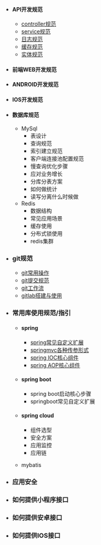 * #### API开发规范
  
  * [controller规范](guide/controller_guide.md)
  * [service规范](guide/service_guide.md)
  * [日志规范](guide/log_guide.md)
  * [缓存规范](guide/cache_guide)
  * [实体规范](guide/bean_guide.md)
* #### 前端WEB开发规范
* #### ANDROID开发规范
* #### IOS开发规范
* #### 数据库规范

  * MySql
    * 表设计
    * 查询规范
    * 索引建立规范
    * 客户端连接池配置规范
    * 慢查询优化步骤
    * 应对业务增长
    * 分库分表方案
    * 如何做统计
    * 读写分离什么时候做
  * Redis
    * 数据结构
    * 常见应用场景
    * 缓存使用
    * 分布式锁使用
    * redis集群

* ### git规范 

  * [git常用操作](guide/git_guide.md)
  * [git提交规范](guide/git_commit_guide.md)
  * [git工作流](guide/git_workflow.md)
  * [gitlab搭建与使用](guide/gitlab_guide.md)

* ### 常用库使用规范/指引

  * #### spring

    * [spring常见自定义扩展](guide/spring_custom.md)
    * [springmvc各种传参形式](guide/spring/spring_param.md)
    * [spring IOC核心组件](guide/spring/spring_ioc_core.md)
    * [spring AOP核心组件](guide/spring/spring_aop_core.md)

  * #### spring boot

    * spring boot启动核心步骤
    * springboot常见自定义扩展

  * #### spring cloud

    * 组件选型
    * 安全方案
    * 应用监控
    * 应用链

  * mybatis

* ### 应用安全

* ### 如何提供小程序接口

* ### 如何提供安卓接口

* ### 如何提供IOS接口


